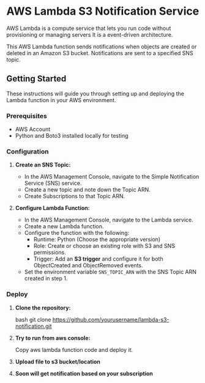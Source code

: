 # AWS Lambda S3 Notification Service
AWS Lambda is a compute service that lets you run code without provisioning or managing servers
It is a event-driven architecture.

This AWS Lambda function sends notifications when objects are created or deleted in an Amazon S3 bucket. Notifications are sent to a specified SNS topic.

## Getting Started

These instructions will guide you through setting up and deploying the Lambda function in your AWS environment.

### Prerequisites

- AWS Account
- Python and Boto3 installed locally for testing

### Configuration

1. **Create an SNS Topic:**
   - In the AWS Management Console, navigate to the Simple Notification Service (SNS) service.
   - Create a new topic and note down the Topic ARN.
   - Create Subscriptions to that Topic ARN. 

2. **Configure Lambda Function:**
   - In the AWS Management Console, navigate to the Lambda service.
   - Create a new Lambda function.
   - Configure the function with the following:
      - Runtime: Python (Choose the appropriate version)
      - Role: Create or choose an existing role with S3 and SNS permissions.
      - Trigger: Add an **S3 trigger**  and configure it for both ObjectCreated and ObjectRemoved events.
   - Set the environment variable `SNS_TOPIC_ARN` with the SNS Topic ARN created in step 1.

### Deploy

1. **Clone the repository:**

   bash
   git clone https://github.com/yourusername/lambda-s3-notification.git
   

2. **Try to run from aws console:**

    Copy aws lambda function code and deploy it.

3. **Upload file to s3 bucket/location**

4. **Soon will get notification based on your subscription**





